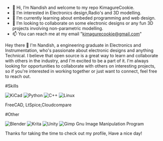 - 👋 Hi, I’m Nandish and welcome to my repo KimagureCookie.
- 👀 I’m interested in Electronics design,Radio's and 3D modelling.
- 🌱 I’m currently learning about embeded programming and web design. 
- 💞️ I’m looking to collaborate on some electronic designs or any fun 3D projects involving non-parametric modelling.
- 📫 You can reach me at my email "kimagurecookie@gmail.com"


Hey there 👋
I'm Nandish, a engineering graduate in Electronics and Instrumentation, who's passionate about electronic designs and anything Technical.
I believe that open source is a great way to learn and collaborate with others in the industry, and I'm excited to be a part of it.
I'm always looking for opportunities to collaborate with others on interesting projects, so if you're interested in working together or just want to connect, feel free to reach out.


#Skills

![KiCad](https://img.shields.io/badge/kicad-%23314CB0.svg?style=for-the-badge&logo=kicad&logoColor=white)
![Python](https://img.shields.io/badge/-Python-3776AB?logo=python&logoColor=white&style=flat-square)
![C++](https://img.shields.io/badge/c++-%2300599C.svg?style=for-the-badge&logo=c%2B%2B&logoColor=white)
![Linux](https://img.shields.io/badge/Linux-FCC624?style=for-the-badge&logo=linux&logoColor=black)

FreeCAD, LtSpice,Cloudcompare

#Other

![Blender](https://img.shields.io/badge/blender-%23F5792A.svg?style=for-the-badge&logo=blender&logoColor=white)
![Krita](https://img.shields.io/badge/Krita-203759?style=for-the-badge&logo=krita&logoColor=EEF37B)
![Unity](https://img.shields.io/badge/unity-%23000000.svg?style=for-the-badge&logo=unity&logoColor=white)
![Gimp Gnu Image Manipulation Program](https://img.shields.io/badge/Gimp-657D8B?style=for-the-badge&logo=gimp&logoColor=FFFFFF)

Thanks for taking the time to check out my profile, Have a nice day!


